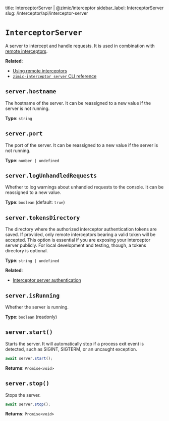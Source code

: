 title: InterceptorServer | @zimic/interceptor sidebar_label: InterceptorServer slug: /interceptor/api/interceptor-server

# `InterceptorServer`

A server to intercept and handle requests. It is used in combination with
[remote interceptors](/docs/zimic-interceptor/guides/http/2-remote-http-interceptors.md).

**Related**:

- [Using remote interceptors](/docs/zimic-interceptor/guides/http/2-remote-http-interceptors.md)
- [`zimic-interceptor server` CLI reference](/docs/zimic-interceptor/cli/1-server.md)

## `server.hostname`

The hostname of the server. It can be reassigned to a new value if the server is not running.

**Type**: `string`

## `server.port`

The port of the server. It can be reassigned to a new value if the server is not running.

**Type**: `number | undefined`

## `server.logUnhandledRequests`

Whether to log warnings about unhandled requests to the console. It can be reassigned to a new value.

**Type**: `boolean` (default: `true`)

## `server.tokensDirectory`

The directory where the authorized interceptor authentication tokens are saved. If provided, only remote interceptors
bearing a valid token will be accepted. This option is essential if you are exposing your interceptor server publicly.
For local development and testing, though, a tokens directory is optional.

**Type**: `string | undefined`

**Related**:

- [Interceptor server authentication](/docs/zimic-interceptor/guides/http/2-remote-http-interceptors.md#interceptor-server-authentication)

## `server.isRunning`

Whether the server is running.

**Type**: `boolean` (readonly)

## `server.start()`

Starts the server. It will automatically stop if a process exit event is detected, such as SIGINT, SIGTERM, or an
uncaught exception.

```ts
await server.start();
```

**Returns**: `Promise<void>`

## `server.stop()`

Stops the server.

```ts
await server.stop();
```

**Returns**: `Promise<void>`

